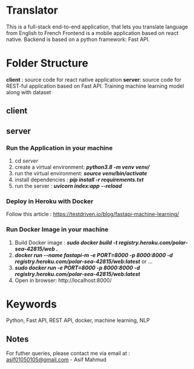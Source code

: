 # Translator

This is a full-stack end-to-end application, that lets you translate language from English to French
Frontend is a mobile application based on react native. Backend is based on a python framework: Fast API.


# Folder Structure

**client** : source code for react native application
**server**: source code for REST-ful application based on Fast API. Training machine learning model along with dataset

## client
## server
### Run the Application in your machine
 1.  cd *server*
 2.  create  a virtual environment:  ***python3.8 -m venv venv/*** 
 3.  run the   virtual environment:  ***source venv/bin/activate*** 
 4. install dependencies : ***pip install -r requirements.txt***
 5.  run the server :   ***uvicorn index:app --reload***
 ### Deploy in Heroku with Docker
 Follow this article :  https://testdriven.io/blog/fastapi-machine-learning/
### Run Docker Image in your machine 
 1. Build Docker image :    ***sudo docker build -t registry.heroku.com/polar-sea-42815/web  .***
 2. ***docker run --name fastapi-m -e PORT=8000 -p 8000:8000 -d  registry.heroku.com/polar-sea-42815/web:latest***
  or ...
 3. ***sudo docker run  -e PORT=8000 -p 8000:8000 -d registry.heroku.com/polar-sea-42815/web:latest***
 5.  Open in browser: http://localhost:8000/





  

# Keywords
Python, Fast API, REST API, docker,  machine learning, NLP

## Notes
For futher queries, please contact me via email at :  [asif01050105@gmail.com](mailto:asif01050105@gmail.com)  - Asif Mahmud

